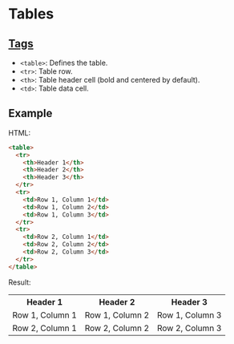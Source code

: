 # Tables

## [Tags](common-tags.md)

- `<table>`: Defines the table.
- `<tr>`: Table row.
- `<th>`: Table header cell (bold and centered by default).
- `<td>`: Table data cell.

## Example

HTML:

```html
<table>
  <tr>
    <th>Header 1</th>
    <th>Header 2</th>
    <th>Header 3</th>
  </tr>
  <tr>
    <td>Row 1, Column 1</td>
    <td>Row 1, Column 2</td>
    <td>Row 1, Column 3</td>
  </tr>
  <tr>
    <td>Row 2, Column 1</td>
    <td>Row 2, Column 2</td>
    <td>Row 2, Column 3</td>
  </tr>
</table>	
```

Result:

<table>
	<tr>
		<th>Header 1</th>
		<th>Header 2</th>
		<th>Header 3</th>
	</tr>
	<tr>
		<td>Row 1, Column 1</td>
		<td>Row 1, Column 2</td>
		<td>Row 1, Column 3</td>
	</tr>
	<tr>
		<td>Row 2, Column 1</td>
		<td>Row 2, Column 2</td>
		<td>Row 2, Column 3</td>
	</tr>
</table>
